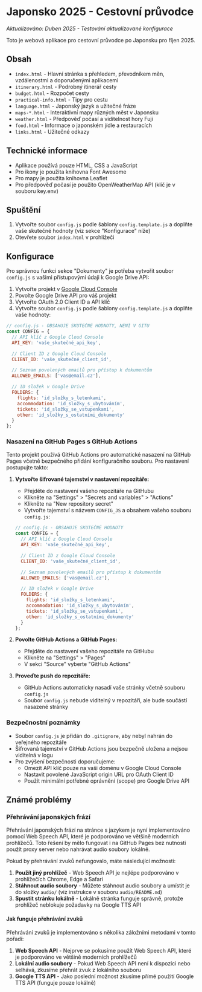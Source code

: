 # Japonsko 2025 - Cestovní průvodce

*Aktualizováno: Duben 2025 - Testování aktualizované konfigurace*

Toto je webová aplikace pro cestovní průvodce po Japonsku pro říjen 2025.

## Obsah

- `index.html` - Hlavní stránka s přehledem, převodníkem měn, vzdálenostmi a doporučenými aplikacemi
- `itinerary.html` - Podrobný itinerář cesty
- `budget.html` - Rozpočet cesty
- `practical-info.html` - Tipy pro cestu
- `language.html` - Japonský jazyk a užitečné fráze
- `maps-*.html` - Interaktivní mapy různých měst v Japonsku
- `weather.html` - Předpověď počasí a viditelnost hory Fuji
- `food.html` - Informace o japonském jídle a restauracích
- `links.html` - Užitečné odkazy

## Technické informace

- Aplikace používá pouze HTML, CSS a JavaScript
- Pro ikony je použita knihovna Font Awesome
- Pro mapy je použita knihovna Leaflet
- Pro předpověď počasí je použito OpenWeatherMap API (klíč je v souboru key.env)

## Spuštění

1. Vytvořte soubor `config.js` podle šablony `config.template.js` a doplňte vaše skutečné hodnoty (viz sekce "Konfigurace" níže)
2. Otevřete soubor `index.html` v prohlížeči

## Konfigurace

Pro správnou funkci sekce "Dokumenty" je potřeba vytvořit soubor `config.js` s vašimi přístupovými údaji k Google Drive API:

1. Vytvořte projekt v [Google Cloud Console](https://console.cloud.google.com/)
2. Povolte Google Drive API pro váš projekt
3. Vytvořte OAuth 2.0 Client ID a API klíč
4. Vytvořte soubor `config.js` podle šablony `config.template.js` a doplňte vaše hodnoty:

```javascript
// config.js - OBSAHUJE SKUTEČNÉ HODNOTY, NENÍ V GITU
const CONFIG = {
  // API klíč z Google Cloud Console
  API_KEY: 'vaše_skutečné_api_key',

  // Client ID z Google Cloud Console
  CLIENT_ID: 'vaše_skutečné_client_id',

  // Seznam povolených emailů pro přístup k dokumentům
  ALLOWED_EMAILS: ['vas@email.cz'],

  // ID složek v Google Drive
  FOLDERS: {
    flights: 'id_složky_s_letenkami',
    accommodation: 'id_složky_s_ubytováním',
    tickets: 'id_složky_se_vstupenkami',
    other: 'id_složky_s_ostatními_dokumenty'
  }
};
```

### Nasazení na GitHub Pages s GitHub Actions

Tento projekt používá GitHub Actions pro automatické nasazení na GitHub Pages včetně bezpečného přidání konfiguračního souboru. Pro nastavení postupujte takto:

1. **Vytvořte šifrované tajemství v nastavení repozitáře:**
   - Přejděte do nastavení vašeho repozitáře na GitHubu
   - Klikněte na "Settings" > "Secrets and variables" > "Actions"
   - Klikněte na "New repository secret"
   - Vytvořte tajemství s názvem `CONFIG_JS` a obsahem vašeho souboru `config.js`:

   ```javascript
   // config.js - OBSAHUJE SKUTEČNÉ HODNOTY
   const CONFIG = {
     // API klíč z Google Cloud Console
     API_KEY: 'vaše_skutečné_api_key',

     // Client ID z Google Cloud Console
     CLIENT_ID: 'vaše_skutečné_client_id',

     // Seznam povolených emailů pro přístup k dokumentům
     ALLOWED_EMAILS: ['vas@email.cz'],

     // ID složek v Google Drive
     FOLDERS: {
       flights: 'id_složky_s_letenkami',
       accommodation: 'id_složky_s_ubytováním',
       tickets: 'id_složky_se_vstupenkami',
       other: 'id_složky_s_ostatními_dokumenty'
     }
   };
   ```

2. **Povolte GitHub Actions a GitHub Pages:**
   - Přejděte do nastavení vašeho repozitáře na GitHubu
   - Klikněte na "Settings" > "Pages"
   - V sekci "Source" vyberte "GitHub Actions"

3. **Proveďte push do repozitáře:**
   - GitHub Actions automaticky nasadí vaše stránky včetně souboru `config.js`
   - Soubor `config.js` nebude viditelný v repozitáři, ale bude součástí nasazené stránky

### Bezpečnostní poznámky

- Soubor `config.js` je přidán do `.gitignore`, aby nebyl nahrán do veřejného repozitáře
- Šifrovaná tajemství v GitHub Actions jsou bezpečně uložena a nejsou viditelná v logu
- Pro zvýšení bezpečnosti doporučujeme:
  - Omezit API klíč pouze na vaši doménu v Google Cloud Console
  - Nastavit povolené JavaScript origin URL pro OAuth Client ID
  - Použít minimální potřebné oprávnění (scope) pro Google Drive API

## Známé problémy

### Přehrávání japonských frází

Přehrávání japonských frází na stránce s jazykem je nyní implementováno pomocí Web Speech API, které je podporováno ve většině moderních prohlížečů. Toto řešení by mělo fungovat i na GitHub Pages bez nutnosti použít proxy server nebo nahrávat audio soubory lokálně.

Pokud by přehrávání zvuků nefungovalo, máte následující možnosti:

1. **Použít jiný prohlížeč** - Web Speech API je nejlépe podporováno v prohlížečích Chrome, Edge a Safari
2. **Stáhnout audio soubory** - Můžete stáhnout audio soubory a umístit je do složky `audio/` (viz instrukce v souboru `audio/README.md`)
3. **Spustit stránku lokálně** - Lokálně stránka funguje správně, protože prohlížeč neblokuje požadavky na Google TTS API

#### Jak funguje přehrávání zvuků

Přehrávání zvuků je implementováno s několika záložními metodami v tomto pořadí:

1. **Web Speech API** - Nejprve se pokusíme použít Web Speech API, které je podporováno ve většině moderních prohlížečů
2. **Lokální audio soubory** - Pokud Web Speech API není k dispozici nebo selhává, zkusíme přehrát zvuk z lokálního souboru
3. **Google TTS API** - Jako poslední možnost zkusíme přímé použití Google TTS API (funguje pouze lokálně)
